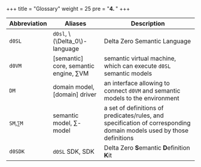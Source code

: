 +++
title = "Glossary"
weight = 25
pre = "<b>4. </b>"
+++



| Abbreviation | Aliases | Description |
| -----|---------|-------------|
|`d0SL`| `d0sl`, \\(\Delta_0\\)-language| Delta Zero Semantic Language |
|`d0VM`| [semantic] core, semantic engine, ∑VM| semantic virtual machine, which can execute `d0SL` semantic models |
|`DM`| domain model, [domain] driver | an interface allowing to connect `d0VM` and semantiс models to the environment |
|`SM`,`∑M`| semantic model, ∑-model| a set of definitions of predicates/rules, and specification of corresponding domain models used by those definitions |
|`d0SDK`| `d0SL` SDK, SDK | Delta Zero **S**emantic **D**efinition **K**it
